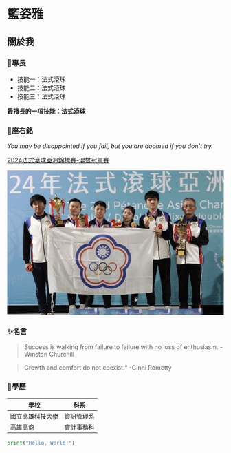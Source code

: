 # 籃姿雅

## 關於我

### 💪專長
* 技能一：法式滾球
* 技能二：法式滾球
* 技能三：法式滾球

**最擅長的一項技能：法式滾球**

### 📍座右銘
*You may be disappointed if you fail, but you are doomed if you don't try.*

[2024法式滾球亞洲錦標賽-混雙冠軍賽](https://www.youtube.com/live/7pCEjlu6qGA?si=W5SfE-FutaSXFk8C)

![Petanque](Petanque.jpeg)


### ✨名言
>Success is walking from failure to failure with no loss of enthusiasm. -Winston Churchill

>Growth and comfort do not coexist.“ -Ginni Rometty

### 🏫學歷
 | 學校 | 科系 |
 |---|:---:|
 | 國立高雄科技大學 | 資訊管理系 |
 | 高雄高商 | 會計事務科 |

```python
print("Hello, World!")
```


